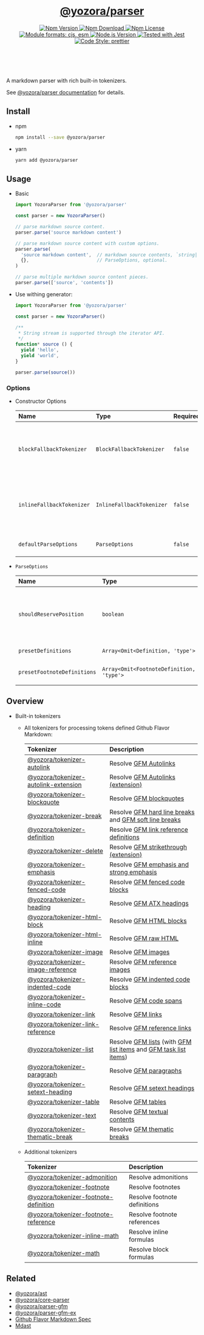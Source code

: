 <!-- :begin use tokenizer/banner -->

<header>
  <h1 align="center">
    <a href="https://github.com/yozorajs/yozora/tree/release-2.x.x/packages/parser#readme">@yozora/parser</a>
  </h1>
  <div align="center">
    <a href="https://www.npmjs.com/package/@yozora/parser">
      <img
        alt="Npm Version"
        src="https://img.shields.io/npm/v/@yozora/parser.svg"
      />
    </a>
    <a href="https://www.npmjs.com/package/@yozora/parser">
      <img
        alt="Npm Download"
        src="https://img.shields.io/npm/dm/@yozora/parser.svg"
      />
    </a>
    <a href="https://www.npmjs.com/package/@yozora/parser">
      <img
        alt="Npm License"
        src="https://img.shields.io/npm/l/@yozora/parser.svg"
      />
    </a>
    <a href="#install">
      <img
        alt="Module formats: cjs, esm"
        src="https://img.shields.io/badge/module_formats-cjs%2C%20esm-green.svg"
      />
    </a>
    <a href="https://github.com/nodejs/node">
      <img
        alt="Node.js Version"
        src="https://img.shields.io/node/v/@yozora/parser"
      />
    </a>
    <a href="https://github.com/facebook/jest">
      <img
        alt="Tested with Jest"
        src="https://img.shields.io/badge/tested_with-jest-9c465e.svg"
      />
    </a>
    <a href="https://github.com/prettier/prettier">
      <img
        alt="Code Style: prettier"
        src="https://img.shields.io/badge/code_style-prettier-ff69b4.svg?style=flat-square"
      />
    </a>
  </div>
</header>
<br/>

<!-- :end -->

A markdown parser with rich built-in tokenizers.

See [@yozora/parser documentation][docpage] for details.

<!-- :begin use parser/usage -->

## Install

* npm

  ```bash
  npm install --save @yozora/parser
  ```

* yarn

  ```bash
  yarn add @yozora/parser
  ```


## Usage

* Basic

  ```typescript
  import YozoraParser from '@yozora/parser'

  const parser = new YozoraParser()

  // parse markdown source content.
  parser.parse('source markdown content')

  // parse markdown source content with custom options.
  parser.parse(
    'source markdown content',  // markdown source contents, `string|Iterable<string>`
    {},                         // ParseOptions, optional.
  )

  // parse multiple markdown source content pieces.
  parser.parse(['source', 'contents'])
  ```

* Use withing generator: 

  ```typescript
  import YozoraParser from '@yozora/parser'

  const parser = new YozoraParser()

  /**
   * String stream is supported through the iterator API.
   */
  function* source () {
    yield 'hello',
    yield 'world',
  }

  parser.parse(source())
  ```

### Options

* Constructor Options

  Name                      | Type                      | Required  | Description
  :-------------------------|:--------------------------|:----------|:------------
  `blockFallbackTokenizer`  | `BlockFallbackTokenizer`  | `false`   | Fallback tokenizer on processing block structure phase
  `inlineFallbackTokenizer` | `InlineFallbackTokenizer` | `false`   | Fallback tokenizer on processing inline structure phase
  `defaultParseOptions`     | `ParseOptions`            | `false`   | Default options for `parse()`

* `ParseOptions`

  Name                        | Type                                      | Required  | Description
  :---------------------------|:------------------------------------------|:----------|:------------
  `shouldReservePosition`     | `boolean`                                 | `false`   | Whether it is necessary to reserve the position in the Node produced
  `presetDefinitions`         | `Array<Omit<Definition, 'type'>`          | `false`   | Preset definitions
  `presetFootnoteDefinitions` | `Array<Omit<FootnoteDefinition, 'type'>`  | `false`   | Preset footnote definition

<!-- :end -->

## Overview

* Built-in tokenizers

  - All tokenizers for processing tokens defined Github Flavor Markdown:

    Tokenizer                                 | Description
    :-----------------------------------------|:----------------------------------------------------
    [@yozora/tokenizer-autolink][]            | Resolve [GFM Autolinks][gfm-autolink]
    [@yozora/tokenizer-autolink-extension][]  | Resolve [GFM Autolinks (extension)][gfm-autolink-extension]
    [@yozora/tokenizer-blockquote][]          | Resolve [GFM blockquotes][gfm-blockquote]
    [@yozora/tokenizer-break][]               | Resolve [GFM hard line breaks][gfm-hard-line-break] and [GFM soft line breaks][gfm-soft-line-break]
    [@yozora/tokenizer-definition][]          | Resolve [GFM link reference definitions][gfm-link-reference]
    [@yozora/tokenizer-delete][]              | Resolve [GFM strikethrough (extension)][gfm-delete]
    [@yozora/tokenizer-emphasis][]            | Resolve [GFM emphasis and strong emphasis][gfm-emphasis]
    [@yozora/tokenizer-fenced-code][]         | Resolve [GFM fenced code blocks][gfm-fenced-code]
    [@yozora/tokenizer-heading][]             | Resolve [GFM ATX headings][gfm-atx-heading]
    [@yozora/tokenizer-html-block][]          | Resolve [GFM HTML blocks][gfm-html-block]
    [@yozora/tokenizer-html-inline][]         | Resolve [GFM raw HTML][gfm-html-inline]
    [@yozora/tokenizer-image][]               | Resolve [GFM images][gfm-image]
    [@yozora/tokenizer-image-reference][]     | Resolve [GFM reference images][gfm-image-reference]
    [@yozora/tokenizer-indented-code][]       | Resolve [GFM indented code blocks][gfm-indented-code]
    [@yozora/tokenizer-inline-code][]         | Resolve [GFM code spans][gfm-inline-code]
    [@yozora/tokenizer-link][]                | Resolve [GFM links][gfm-link]
    [@yozora/tokenizer-link-reference][]      | Resolve [GFM reference links][gfm-link-reference]
    [@yozora/tokenizer-list][]                | Resolve [GFM lists][gfm-list] (with [GFM list items][gfm-list-item] and [GFM task list items][gfm-list-task-item])
    [@yozora/tokenizer-paragraph][]           | Resolve [GFM paragraphs][gfm-paragraph]
    [@yozora/tokenizer-setext-heading][]      | Resolve [GFM setext headings][gfm-setext-heading]
    [@yozora/tokenizer-table][]               | Resolve [GFM tables][gfm-table]
    [@yozora/tokenizer-text][]                | Resolve [GFM textual contents][gfm-text]
    [@yozora/tokenizer-thematic-break][]      | Resolve [GFM thematic breaks][gfm-thematic-break]

  * Additional tokenizers

    Tokenizer                                 | Description
    :-----------------------------------------|:----------------------------------------------------
    [@yozora/tokenizer-admonition][]          | Resolve admonitions
    [@yozora/tokenizer-footnote][]            | Resolve footnotes
    [@yozora/tokenizer-footnote-definition][] | Resolve footnote definitions
    [@yozora/tokenizer-footnote-reference][]  | Resolve footnote references
    [@yozora/tokenizer-inline-math][]         | Resolve inline formulas
    [@yozora/tokenizer-math][]                | Resolve block formulas

## Related

* [@yozora/ast][]
* [@yozora/core-parser][]
* [@yozora/parser-gfm][]
* [@yozora/parser-gfm-ex][]
* [Github Flavor Markdown Spec][gfm-spec]
* [Mdast][mdast-homepage]

<!-- :begin use tokenizer/definitions -->

[live-examples]: https://yozora.guanghechen.com/docs/package/parser#live-examples
[docpage]: https://yozora.guanghechen.com/docs/package/parser
[homepage]: https://github.com/yozorajs/yozora/tree/release-2.x.x/packages/parser#readme
[gfm-spec]: https://github.github.com/gfm
[mdast-homepage]: https://github.com/syntax-tree/mdast

[@yozora/ast]:                                https://github.com/yozorajs/yozora/tree/release-2.x.x/packages/ast#readme
[@yozora/ast-util]:                           https://github.com/yozorajs/yozora/tree/release-2.x.x/packages/ast-util#readme
[@yozora/character]:                          https://github.com/yozorajs/yozora/tree/release-2.x.x/packages/character#readme
[@yozora/eslint-config]:                      https://github.com/yozorajs/yozora/tree/release-2.x.x/packages/eslint-config#readme
[@yozora/core-parser]:                        https://github.com/yozorajs/yozora/tree/release-2.x.x/packages/core-parser#readme
[@yozora/core-tokenizer]:                     https://github.com/yozorajs/yozora/tree/release-2.x.x/packages/core-tokenizer#readme
[@yozora/invariant]:                          https://github.com/yozorajs/yozora/tree/release-2.x.x/packages/invariant#readme
[@yozora/jest-for-tokenizer]:                 https://github.com/yozorajs/yozora/tree/release-2.x.x/packages/jest-for-tokenizer#readme
[@yozora/parser]:                             https://github.com/yozorajs/yozora/tree/release-2.x.x/packages/parser#readme
[@yozora/parser-gfm]:                         https://github.com/yozorajs/yozora/tree/release-2.x.x/packages/parser-gfm#readme
[@yozora/parser-gfm-ex]:                      https://github.com/yozorajs/yozora/tree/release-2.x.x/packages/parser-gfm-ex#readme
[@yozora/template-tokenizer]:                 https://github.com/yozorajs/yozora/tree/release-2.x.x/packages/template-tokenizer#readme
[@yozora/tokenizer-admonition]:               https://github.com/yozorajs/yozora/tree/release-2.x.x/tokenizers/admonition#readme
[@yozora/tokenizer-autolink]:                 https://github.com/yozorajs/yozora/tree/release-2.x.x/tokenizers/autolink#readme
[@yozora/tokenizer-autolink-extension]:       https://github.com/yozorajs/yozora/tree/release-2.x.x/tokenizers/autolink-extension#readme
[@yozora/tokenizer-blockquote]:               https://github.com/yozorajs/yozora/tree/release-2.x.x/tokenizers/blockquote#readme
[@yozora/tokenizer-break]:                    https://github.com/yozorajs/yozora/tree/release-2.x.x/tokenizers/break#readme
[@yozora/tokenizer-definition]:               https://github.com/yozorajs/yozora/tree/release-2.x.x/tokenizers/definition#readme
[@yozora/tokenizer-delete]:                   https://github.com/yozorajs/yozora/tree/release-2.x.x/tokenizers/delete#readme
[@yozora/tokenizer-ecma-import]:              https://github.com/yozorajs/yozora/tree/release-2.x.x/tokenizers/ecma-import#readme
[@yozora/tokenizer-emphasis]:                 https://github.com/yozorajs/yozora/tree/release-2.x.x/tokenizers/emphasis#readme
[@yozora/tokenizer-fenced-block]:             https://github.com/yozorajs/yozora/tree/release-2.x.x/tokenizers/fenced-block#readme
[@yozora/tokenizer-fenced-code]:              https://github.com/yozorajs/yozora/tree/release-2.x.x/tokenizers/fenced-code#readme
[@yozora/tokenizer-footnote]:                 https://github.com/yozorajs/yozora/tree/release-2.x.x/tokenizers/footnote#readme
[@yozora/tokenizer-footnote-definition]:      https://github.com/yozorajs/yozora/tree/release-2.x.x/tokenizers/footnote-definition#readme
[@yozora/tokenizer-footnote-reference]:       https://github.com/yozorajs/yozora/tree/release-2.x.x/tokenizers/footnote-reference#readme
[@yozora/tokenizer-heading]:                  https://github.com/yozorajs/yozora/tree/release-2.x.x/tokenizers/heading#readme
[@yozora/tokenizer-html-block]:               https://github.com/yozorajs/yozora/tree/release-2.x.x/tokenizers/html-block#readme
[@yozora/tokenizer-html-inline]:              https://github.com/yozorajs/yozora/tree/release-2.x.x/tokenizers/html-inline#readme
[@yozora/tokenizer-image]:                    https://github.com/yozorajs/yozora/tree/release-2.x.x/tokenizers/image#readme
[@yozora/tokenizer-image-reference]:          https://github.com/yozorajs/yozora/tree/release-2.x.x/tokenizers/image-reference#readme
[@yozora/tokenizer-indented-code]:            https://github.com/yozorajs/yozora/tree/release-2.x.x/tokenizers/indented-code#readme
[@yozora/tokenizer-inline-code]:              https://github.com/yozorajs/yozora/tree/release-2.x.x/tokenizers/inline-code#readme
[@yozora/tokenizer-inline-math]:              https://github.com/yozorajs/yozora/tree/release-2.x.x/tokenizers/inline-math#readme
[@yozora/tokenizer-link]:                     https://github.com/yozorajs/yozora/tree/release-2.x.x/tokenizers/link#readme
[@yozora/tokenizer-link-reference]:           https://github.com/yozorajs/yozora/tree/release-2.x.x/tokenizers/link-reference#readme
[@yozora/tokenizer-list]:                     https://github.com/yozorajs/yozora/tree/release-2.x.x/tokenizers/list#readme
[@yozora/tokenizer-math]:                     https://github.com/yozorajs/yozora/tree/release-2.x.x/tokenizers/math#readme
[@yozora/tokenizer-paragraph]:                https://github.com/yozorajs/yozora/tree/release-2.x.x/tokenizers/paragraph#readme
[@yozora/tokenizer-setext-heading]:           https://github.com/yozorajs/yozora/tree/release-2.x.x/tokenizers/setext-heading#readme
[@yozora/tokenizer-table]:                    https://github.com/yozorajs/yozora/tree/release-2.x.x/tokenizers/table#readme
[@yozora/tokenizer-text]:                     https://github.com/yozorajs/yozora/tree/release-2.x.x/tokenizers/text#readme
[@yozora/tokenizer-thematic-break]:           https://github.com/yozorajs/yozora/tree/release-2.x.x/tokenizers/thematic-break#readme

[@yozora/react-admonition]:                   https://github.com/yozorajs/yozora-react/tree/main/packages/admonition#readme
[@yozora/react-blockquote]:                   https://github.com/yozorajs/yozora-react/tree/main/packages/blockquote#readme
[@yozora/react-break]:                        https://github.com/yozorajs/yozora-react/tree/main/packages/break#readme
[@yozora/react-delete]:                       https://github.com/yozorajs/yozora-react/tree/main/packages/delete#readme
[@yozora/react-emphasis]:                     https://github.com/yozorajs/yozora-react/tree/main/packages/emphasis#readme
[@yozora/react-code]:                         https://github.com/yozorajs/yozora-react/tree/main/packages/code#readme
[@yozora/react-code-live]:                    https://github.com/yozorajs/yozora-react/tree/main/packages/code-live#readme
[@yozora/react-footnote-definitions]:         https://github.com/yozorajs/yozora-react/tree/main/packages/footnote-definitions#readme
[@yozora/react-footnote-reference]:           https://github.com/yozorajs/yozora-react/tree/main/packages/footnote-reference#readme
[@yozora/react-heading]:                      https://github.com/yozorajs/yozora-react/tree/main/packages/heading#readme
[@yozora/react-image]:                        https://github.com/yozorajs/yozora-react/tree/main/packages/image#readme
[@yozora/react-inline-code]:                  https://github.com/yozorajs/yozora-react/tree/main/packages/inline-code#readme
[@yozora/react-inline-math]:                  https://github.com/yozorajs/yozora-react/tree/main/packages/inline-math#readme
[@yozora/react-link]:                         https://github.com/yozorajs/yozora-react/tree/main/packages/link#readme
[@yozora/react-list]:                         https://github.com/yozorajs/yozora-react/tree/main/packages/list#readme
[@yozora/react-list-item]:                    https://github.com/yozorajs/yozora-react/tree/main/packages/list-item#readme
[@yozora/react-markdown]:                     https://github.com/yozorajs/yozora-react/tree/main/packages/markdown#readme
[@yozora/react-math]:                         https://github.com/yozorajs/yozora-react/tree/main/packages/math#readme
[@yozora/react-paragraph]:                    https://github.com/yozorajs/yozora-react/tree/main/packages/paragraph#readme
[@yozora/react-strong]:                       https://github.com/yozorajs/yozora-react/tree/main/packages/strong#readme
[@yozora/react-table]:                        https://github.com/yozorajs/yozora-react/tree/main/packages/table#readme
[@yozora/react-text]:                         https://github.com/yozorajs/yozora-react/tree/main/packages/text#readme
[@yozora/react-thematic-break]:               https://github.com/yozorajs/yozora-react/tree/main/packages/thematic-break#readme

[doc-live-examples/gfm]:                      https://yozora.guanghechen.com/docs/example/gfm
[doc-@yozora/ast]:                            https://yozora.guanghechen.com/docs/package/ast
[doc-@yozora/ast-util]:                       https://yozora.guanghechen.com/docs/package/ast-util
[doc-@yozora/core-parser]:                    https://yozora.guanghechen.com/docs/package/core-parser
[doc-@yozora/core-tokenizer]:                 https://yozora.guanghechen.com/docs/package/core-tokenizer
[doc-@yozora/parser]:                         https://yozora.guanghechen.com/docs/package/parser
[doc-@yozora/parser-gfm]:                     https://yozora.guanghechen.com/docs/package/parser-gfm
[doc-@yozora/parser-gfm-ex]:                  https://yozora.guanghechen.com/docs/package/parser-gfm-ex
[doc-@yozora/tokenizer-admonition]:           https://yozora.guanghechen.com/docs/package/tokenizer-admonition
[doc-@yozora/tokenizer-autolink]:             https://yozora.guanghechen.com/docs/package/tokenizer-autolink
[doc-@yozora/tokenizer-autolink-extension]:   https://yozora.guanghechen.com/docs/package/tokenizer-autolink-extension
[doc-@yozora/tokenizer-blockquote]:           https://yozora.guanghechen.com/docs/package/tokenizer-blockquote
[doc-@yozora/tokenizer-break]:                https://yozora.guanghechen.com/docs/package/tokenizer-break
[doc-@yozora/tokenizer-delete]:               https://yozora.guanghechen.com/docs/package/tokenizer-delete
[doc-@yozora/tokenizer-emphasis]:             https://yozora.guanghechen.com/docs/package/tokenizer-emphasis
[doc-@yozora/tokenizer-fenced-code]:          https://yozora.guanghechen.com/docs/package/tokenizer-fenced-code
[doc-@yozora/tokenizer-heading]:              https://yozora.guanghechen.com/docs/package/tokenizer-heading
[doc-@yozora/tokenizer-html-block]:           https://yozora.guanghechen.com/docs/package/tokenizer-html-block
[doc-@yozora/tokenizer-html-inline]:          https://yozora.guanghechen.com/docs/package/tokenizer-html-inline
[doc-@yozora/tokenizer-image]:                https://yozora.guanghechen.com/docs/package/tokenizer-image
[doc-@yozora/tokenizer-image-reference]:      https://yozora.guanghechen.com/docs/package/tokenizer-image-reference
[doc-@yozora/tokenizer-indented-code]:        https://yozora.guanghechen.com/docs/package/tokenizer-indented-code
[doc-@yozora/tokenizer-inline-code]:          https://yozora.guanghechen.com/docs/package/tokenizer-inline-code
[doc-@yozora/tokenizer-inline-math]:          https://yozora.guanghechen.com/docs/package/tokenizer-inline-math
[doc-@yozora/tokenizer-link]:                 https://yozora.guanghechen.com/docs/package/tokenizer-link
[doc-@yozora/tokenizer-definition]:           https://yozora.guanghechen.com/docs/package/tokenizer-definition
[doc-@yozora/tokenizer-link-reference]:       https://yozora.guanghechen.com/docs/package/tokenizer-link-reference
[doc-@yozora/tokenizer-list]:                 https://yozora.guanghechen.com/docs/package/tokenizer-list
[doc-@yozora/tokenizer-math]:                 https://yozora.guanghechen.com/docs/package/tokenizer-math
[doc-@yozora/tokenizer-paragraph]:            https://yozora.guanghechen.com/docs/package/tokenizer-paragraph
[doc-@yozora/tokenizer-setext-heading]:       https://yozora.guanghechen.com/docs/package/tokenizer-setext-heading
[doc-@yozora/tokenizer-table]:                https://yozora.guanghechen.com/docs/package/tokenizer-table
[doc-@yozora/tokenizer-text]:                 https://yozora.guanghechen.com/docs/package/tokenizer-text
[doc-@yozora/tokenizer-thematic-break]:       https://yozora.guanghechen.com/docs/package/tokenizer-thematic-break
[doc-@yozora/jest-for-tokenizer]:             https://yozora.guanghechen.com/docs/package/jest-for-tokenizer
[doc-@yozora/parser-gfm]:                     https://yozora.guanghechen.com/docs/package/parser-gfm

[gfm-atx-heading]:                            https://github.github.com/gfm/#atx-heading
[gfm-autolink]:                               https://github.github.com/gfm/#autolinks
[gfm-autolink-extension]:                     https://github.github.com/gfm/#autolinks-extension-
[gfm-blockquote]:                             https://github.github.com/gfm/#block-quotes
[gfm-bullet-list]:                            https://github.github.com/gfm/#bullet-list
[gfm-delete]:                                 https://github.github.com/gfm/#strikethrough-extension-
[gfm-emphasis]:                               https://github.github.com/gfm/#can-open-emphasis
[gfm-fenced-code]:                            https://github.github.com/gfm/#fenced-code-block
[gfm-hard-line-break]:                        https://github.github.com/gfm/#hard-line-break
[gfm-html-block]:                             https://github.github.com/gfm/#html-block
[gfm-html-inline]:                            https://github.github.com/gfm/#raw-html
[gfm-image]:                                  https://github.github.com/gfm/#images
[gfm-image-reference]:                        https://github.github.com/gfm/#example-590
[gfm-indented-code]:                          https://github.github.com/gfm/#indented-code-block
[gfm-inline-code]:                            https://github.github.com/gfm/#code-span
[gfm-link]:                                   https://github.github.com/gfm/#inline-link
[gfm-definition]:                             https://github.github.com/gfm/#link-reference-definition
[gfm-link-reference]:                         https://github.github.com/gfm/#reference-link
[gfm-list]:                                   https://github.github.com/gfm/#lists
[gfm-list-item]:                              https://github.github.com/gfm/#list-items
[gfm-list-task-item]:                         https://github.github.com/gfm/#task-list-items-extension-
[gfm-paragraph]:                              https://github.github.com/gfm/#paragraph
[gfm-setext-heading]:                         https://github.github.com/gfm/#setext-heading
[gfm-soft-line-break]:                        https://github.github.com/gfm/#soft-line-breaks
[gfm-strong]:                                 https://github.github.com/gfm/#can-open-strong-emphasis
[gfm-tab]:                                    https://github.github.com/gfm/#tabs
[gfm-table]:                                  https://github.github.com/gfm/#table
[gfm-text]:                                   https://github.github.com/gfm/#soft-line-breaks
[gfm-thematic-break]:                         https://github.github.com/gfm/#thematic-break

<!-- :end -->
